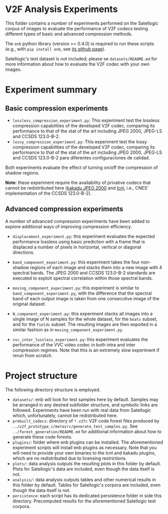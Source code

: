 # V2F Analysis Experiments

This folder contains a number of experiments performed on the Satellogic corpus of images 
to evaluate the performance of V2F codecs testing different types of basic and advanced
compression methods.

The `enb` python library (version >= 0.4.0) is required to run these scripts 
(e.g., with `pip install enb`, see [its github page](https://github.com/miguelinux314/experiment-notebook)).

Satellogic's test dataset is not included; please se `datasets/README.md` for more information
about how to evaluate the V2F codec with your own images.

# Experiment summary

## Basic compression experiments

- `lossless_compression_experiment.py`: This experiment test the lossless compression capabilities
  of the developed V2F codec, comparing its performance to that of the stat of the art including
  JPEG 2000, JPEG-LS and CCSDS 123.0-B-2.
- `lossy_compression_experiment.py`: This experiment test the lossy compression capabilities
  of the developed V2F codec, comparing its performance to that of the stat of the art including
  JPEG 2000, JPEG-LS and CCSDS 123.0-B-2 para diferentes configuraciones de calidad.

Both experiments evaluate the effect of turning on/off the compression of shadow regions.

**Note**: these experiment require the availability of privative codecs that cannot be redistributed here
([kakadu JPEG 2000](kakadusoftware.com/) 
and [lcnl](https://logiciels.cnes.fr/en/license/173/749), i.e., CNES' implementation of the CCSDS 123.0-B-2). 

## Advanced compression experiments

A number of advanced compression experiments have been added to explore
additional ways of improving compression efficiency.

- `displacement_experiment.py`: this experiment evaluates the expected performance lossless using 
  basic prediction with a frame that is displaced a number of pixels in horizontal, vertical or
  diagonal directions.

- `band_component_experiment.py`: this experiment takes the four non-shadow regions of each image and
  stacks them into a new image with 4 spectral bands. The JPEG 2000 and CCSDS 123.0-B-2 standards are
  executed to exploit spectral correlation within those spectral bands.

- `moving_component_experiment.py`: this experiment is similar to `band_component_experiment.py`, with
  the difference that the spectral band of each output image is taken from one consecutive image of
  the original dataset.

- `N_component_experiment.py`: this experiment stacks all images into a single image of N samples
  for the whole dataset, for the `boats` subset, and for the `fields` subset. The resulting images are
  then expoited in a similar fashion as in `moving_component_experiment.py`.

- `vvc_inter_lossless_experiment.py`: this experiment evaluates the performance of the VVC video codec
   in both intra and inter compression regimes. Note that this is an extremely slow experiment if 
   rerun from scratch.


# Project structure

The following directory structure is employed.

- `datasets/`: enb will look for test samples here by default. Samples may be arranged in any desired subfolder
  structure, and symbolic links are followed. Experiments have been run with real data from Satellogic which,
  unfortunately, cannot be redistributed here.
- `prebuilt_codecs`: directory of `*.v2fc` V2F code forest files produced by `../v2f_prototype_c/metasrc/generate_test_samples.py`.
   See `../forest_generation/README.md` for additional information about how to generate these code forests.
- `plugins/`: folder where enb plugins can be installed. The aforementioned experiment scripts will 
  install enb plugins as necessary. Note that you will need to provide your own binaries to the lcnl and kakadu
  plugins, which are no redistributed due to licensing restrictions.
- `plots/`: data analysis outputs the resulting plots in this folder by default. Plots for Satellogic's data are included,
   even though the data itself is not.
- `analysis/`: data analysis outputs tables and other numerical results in this folder by default.
   Tables for Satellogic's corpora are included, even though the data itself is not.
- `persistence`: each script has its dedicated persistence folder in side this directory. Precomputed results
   for the aforementioned Satellogic test corpora.
   
